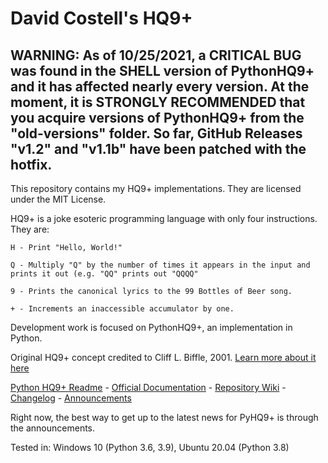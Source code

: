 # David Costell's HQ9+

## WARNING: As of 10/25/2021, a CRITICAL BUG was found in the SHELL version of PythonHQ9+ and it has affected nearly every version. At the moment, it is STRONGLY RECOMMENDED that you acquire versions of PythonHQ9+ from the "old-versions" folder. So far, GitHub Releases "v1.2" and "v1.1b" have been patched with the hotfix.

This repository contains my HQ9+ implementations. They are licensed under the MIT License.

HQ9+ is a joke esoteric programming language with only four instructions. They are:
```
H - Print "Hello, World!"

Q - Multiply "Q" by the number of times it appears in the input and prints it out (e.g. "QQ" prints out "QQQQ"

9 - Prints the canonical lyrics to the 99 Bottles of Beer song.

+ - Increments an inaccessible accumulator by one.
```
Development work is focused on PythonHQ9+, an implementation in Python.

Original HQ9+ concept credited to Cliff L. Biffle, 2001. 
[Learn more about it here](http://cliffle.com/esoterica/hq9plus/)  

[Python HQ9+ Readme](PythonHQ9%2B/pyhq9-readme.md) - [Official Documentation](https://github.com/DontEatThemCookies/HQ9/wiki/Documentation) - [Repository Wiki](https://github.com/DontEatThemCookies/HQ9/wiki) - 
[Changelog](https://github.com/DontEatThemCookies/HQ9/wiki/HQ9--Implementations---CHANGELOG) -
[Announcements](https://github.com/DontEatThemCookies/HQ9/wiki/Announcements)

Right now, the best way to get up to the latest news for PyHQ9+ is through the announcements.

Tested in: Windows 10 (Python 3.6, 3.9), Ubuntu 20.04 (Python 3.8)
